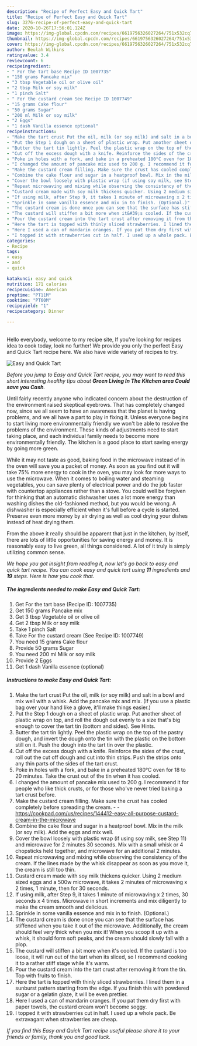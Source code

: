 ```yaml
---
description: "Recipe of Perfect Easy and Quick Tart"
title: "Recipe of Perfect Easy and Quick Tart"
slug: 3276-recipe-of-perfect-easy-and-quick-tart
date: 2020-10-26T17:56:01.124Z
image: https://img-global.cpcdn.com/recipes/6619756326027264/751x532cq70/easy-and-quick-tart-recipe-main-photo.jpg
thumbnail: https://img-global.cpcdn.com/recipes/6619756326027264/751x532cq70/easy-and-quick-tart-recipe-main-photo.jpg
cover: https://img-global.cpcdn.com/recipes/6619756326027264/751x532cq70/easy-and-quick-tart-recipe-main-photo.jpg
author: Beulah Wilkins
ratingvalue: 3.4
reviewcount: 6
recipeingredient:
- " For the tart base Recipe ID 1007735"
- "150 grams Pancake mix"
- "3 tbsp Vegetable oil or olive oil"
- "2 tbsp Milk or soy milk"
- "1 pinch Salt"
- " For the custard cream See Recipe ID 1007749"
- "15 grams Cake flour"
- "50 grams Sugar"
- "200 ml Milk or soy milk"
- "2 Eggs"
- "1 dash Vanilla essence optional"
recipeinstructions:
- "Make the tart crust Put the oil, milk (or soy milk) and salt in a bowl and mix well with a whisk. Add the pancake mix and mix. (If you use a plastic bag over your hand like a glove, it&#39;ll make things easier.)"
- "Put the Step 1 dough on a sheet of plastic wrap. Put another sheet of plastic wrap on top, and roll the dough out evenly to a size that&#39;s big enough to cover the tart tin (bottom and sides). See Hints."
- "Butter the tart tin lightly. Peel the plastic wrap on the top of the pastry dough, and invert the dough onto the tin with the plastic on the bottom still on it. Push the dough into the tart tin over the plastic."
- "Cut off the excess dough with a knife. Reinforce the sides of the crust, roll out the cut off dough and cut into thin strips. Push the strips onto any thin parts of the sides of the tart crust."
- "Poke in holes with a fork, and bake in a preheated 180°C oven for 18 to 20 minutes. Take the crust out of the tin when it has cooled."
- "I changed the amount of pancake mix used to 200 g. I recommend it for people who like thick crusts, or for those who&#39;ve never tried baking a tart crust before."
- "Make the custard cream filling. Make sure the crust has cooled completely before spreading the cream.  https://cookpad.com/us/recipes/144412-easy-all-purpose-custard-cream-in-the-microwave"
- "Combine the cake flour and sugar in a heatproof bowl. Mix in the milk (or soy milk). Add the eggs and mix well."
- "Cover the bowl loosely with plastic wrap (if using soy milk, see Step 11) and microwave for 2 minutes 30 seconds. Mix with a small whisk or 4 chopsticks held together, and microwave for an additional 2 minutes."
- "Repeat microwaving and mixing while observing the consistency of the cream. If the lines made by the whisk disappear as soon as you move it, the cream is still too thin."
- "Custard cream made with soy milk thickens quicker. Using 2 medium sized eggs and a 500w microwave, it takes 2 minutes of microwaving x 2 times, 1 minute, then for 30 seconds."
- "If using milk, after Step 9, it takes 1 minute of microwaving x 2 times, 30 seconds x 4 times. Microwave in short increments and mix diligently to make the cream smooth and delicious."
- "Sprinkle in some vanilla essence and mix in to finish. (Optional.)"
- "The custard cream is done once you can see that the surface has stiffened when you take it out of the microwave. Additionally, the cream should feel very thick when you mix it! When you scoop it up with a whisk, it should form soft peaks, and the cream should slowly fall with a plop."
- "The custard will stiffen a bit more when it&#39;s cooled. If the custard is too loose, it will run out of the tart when its sliced, so I recommend cooking it to a rather stiff stage while it&#39;s warm."
- "Pour the custard cream into the tart crust after removing it from the tin. Top with fruits to finish."
- "Here the tart is topped with thinly sliced strawberries. I lined them in a sunburst pattern starting from the edge. If you finish this with powdered sugar or a gelatin glaze, it will be even prettier."
- "Here I used a can of mandarin oranges. If you pat them dry first with paper towels, the custard cream won&#39;t become soggy."
- "I topped it with strawberries cut in half. I used up a whole pack. Be extravagant when strawberries are cheap."
categories:
- Recipe
tags:
- easy
- and
- quick

katakunci: easy and quick 
nutrition: 171 calories
recipecuisine: American
preptime: "PT11M"
cooktime: "PT60M"
recipeyield: "1"
recipecategory: Dinner

---
```

<br>
Hello everybody, welcome to my recipe site, If you're looking for recipes idea to cook today, look no further! We provide you only the perfect Easy and Quick Tart recipe here. We also have wide variety of recipes to try.
<br>


![Easy and Quick Tart](https://img-global.cpcdn.com/recipes/6619756326027264/751x532cq70/easy-and-quick-tart-recipe-main-photo.jpg)

<i>Before you jump to Easy and Quick Tart recipe, you may want to read this short interesting healthy tips about 
<strong>Green Living In The Kitchen area Could save you Cash</strong>.</i>
</br>

Until fairly recently anyone who indicated concern about the destruction of the environment raised skeptical eyebrows. That has completely changed now, since we all seem to have an awareness that the planet is having problems, and we all have a part to play in fixing it. Unless everyone begins to start living more environmentally friendly we won't be able to resolve the problems of the environment. These kinds of adjustments need to start taking place, and each individual family needs to become more environmentally friendly. The kitchen is a good place to start saving energy by going more green.

While it may not taste as good, baking food in the microwave instead of in the oven will save you a packet of money. As soon as you find out it will take 75% more energy to cook in the oven, you may look for more ways to use the microwave. When it comes to boiling water and steaming vegetables, you can save plenty of electrical power and do the job faster with countertop appliances rather than a stove. You could well be forgiven for thinking that an automatic dishwasher uses a lot more energy than washing dishes the old-fashioned method, but you would be wrong. A dishwasher is especially efficient when it's full before a cycle is started. Preserve even more money by air drying as well as cool drying your dishes instead of heat drying them.

From the above it really should be apparent that just in the kitchen, by itself, there are lots of little opportunities for saving energy and money. It is reasonably easy to live green, all things considered. A lot of it truly is simply utilizing common sense.


<i>We hope you got insight from reading it, now let's go back to easy and quick tart recipe. You can cook easy and quick tart using <strong>11</strong> ingredients and <strong>19</strong> steps. Here is how you cook that.
</i>

##### The ingredients needed to make Easy and Quick Tart:

1. Get  For the tart base (Recipe ID: 1007735)
1. Get 150 grams Pancake mix
1. Get 3 tbsp Vegetable oil or olive oil
1. Get 2 tbsp Milk or soy milk
1. Take 1 pinch Salt
1. Take  For the custard cream (See Recipe ID: 1007749)
1. You need 15 grams Cake flour
1. Provide 50 grams Sugar
1. You need 200 ml Milk or soy milk
1. Provide 2 Eggs
1. Get 1 dash Vanilla essence (optional)


##### Instructions to make Easy and Quick Tart:

1. Make the tart crust Put the oil, milk (or soy milk) and salt in a bowl and mix well with a whisk. Add the pancake mix and mix. (If you use a plastic bag over your hand like a glove, it&#39;ll make things easier.)
1. Put the Step 1 dough on a sheet of plastic wrap. Put another sheet of plastic wrap on top, and roll the dough out evenly to a size that&#39;s big enough to cover the tart tin (bottom and sides). See Hints.
1. Butter the tart tin lightly. Peel the plastic wrap on the top of the pastry dough, and invert the dough onto the tin with the plastic on the bottom still on it. Push the dough into the tart tin over the plastic.
1. Cut off the excess dough with a knife. Reinforce the sides of the crust, roll out the cut off dough and cut into thin strips. Push the strips onto any thin parts of the sides of the tart crust.
1. Poke in holes with a fork, and bake in a preheated 180°C oven for 18 to 20 minutes. Take the crust out of the tin when it has cooled.
1. I changed the amount of pancake mix used to 200 g. I recommend it for people who like thick crusts, or for those who&#39;ve never tried baking a tart crust before.
1. Make the custard cream filling. Make sure the crust has cooled completely before spreading the cream. -  - https://cookpad.com/us/recipes/144412-easy-all-purpose-custard-cream-in-the-microwave
1. Combine the cake flour and sugar in a heatproof bowl. Mix in the milk (or soy milk). Add the eggs and mix well.
1. Cover the bowl loosely with plastic wrap (if using soy milk, see Step 11) and microwave for 2 minutes 30 seconds. Mix with a small whisk or 4 chopsticks held together, and microwave for an additional 2 minutes.
1. Repeat microwaving and mixing while observing the consistency of the cream. If the lines made by the whisk disappear as soon as you move it, the cream is still too thin.
1. Custard cream made with soy milk thickens quicker. Using 2 medium sized eggs and a 500w microwave, it takes 2 minutes of microwaving x 2 times, 1 minute, then for 30 seconds.
1. If using milk, after Step 9, it takes 1 minute of microwaving x 2 times, 30 seconds x 4 times. Microwave in short increments and mix diligently to make the cream smooth and delicious.
1. Sprinkle in some vanilla essence and mix in to finish. (Optional.)
1. The custard cream is done once you can see that the surface has stiffened when you take it out of the microwave. Additionally, the cream should feel very thick when you mix it! When you scoop it up with a whisk, it should form soft peaks, and the cream should slowly fall with a plop.
1. The custard will stiffen a bit more when it&#39;s cooled. If the custard is too loose, it will run out of the tart when its sliced, so I recommend cooking it to a rather stiff stage while it&#39;s warm.
1. Pour the custard cream into the tart crust after removing it from the tin. Top with fruits to finish.
1. Here the tart is topped with thinly sliced strawberries. I lined them in a sunburst pattern starting from the edge. If you finish this with powdered sugar or a gelatin glaze, it will be even prettier.
1. Here I used a can of mandarin oranges. If you pat them dry first with paper towels, the custard cream won&#39;t become soggy.
1. I topped it with strawberries cut in half. I used up a whole pack. Be extravagant when strawberries are cheap.


<i>If you find this Easy and Quick Tart recipe useful please share it to your friends or family, thank you and good luck.</i>
